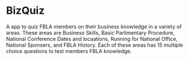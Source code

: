 # BizQuiz
A app to quiz FBLA members on their business knowledge in a variety of areas.
These areas are Business Skills, Basic Parlimentary Procedure, National Conference Dates and locaations, 
Running for National Office, National Sponsers, and FBLA History. Each of these areas has 15 multiple choice questions to test
members FBLA knowledge.
